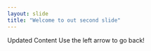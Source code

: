 ```yaml
---
layout: slide
title: "Welcome to out second slide"
---
```

Updated Content
Use the left arrow to go back!
